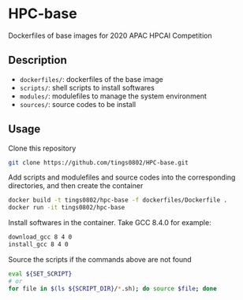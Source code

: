 # HPC-base
Dockerfiles of base images for 2020 APAC HPCAI Competition  

## Description
- `dockerfiles/`: dockerfiles of the base image  
- `scripts/`: shell scripts to install softwares  
- `modules/`: modulefiles to manage the system environment  
- `sources/`: source codes to be install  

## Usage
Clone this repository  
```bash
git clone https://github.com/tings0802/HPC-base.git
```

Add scripts and modulefiles and source codes into the corresponding directories, and then create the container  
```bash
docker build -t tings0802/hpc-base -f dockerfiles/Dockerfile .
docker run -it tings0802/hpc-base
```

Install softwares in the container. Take GCC 8.4.0 for example:  
```bash
download_gcc 8 4 0
install_gcc 8 4 0
```

Source the scripts if the commands above are not found  
```bash
eval ${SET_SCRIPT}
# or
for file in $(ls ${SCRIPT_DIR}/*.sh); do source $file; done
```